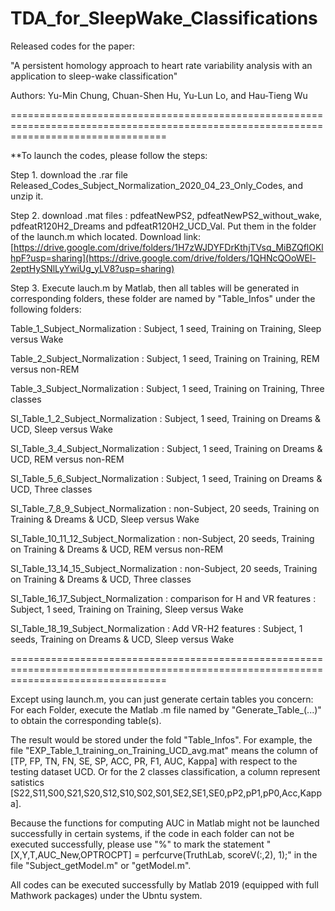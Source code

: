 # TDA_for_SleepWake_Classifications
Released codes for the paper:  

"A persistent homology approach to heart rate variability analysis with an application to sleep-wake classification"

Authors: Yu-Min Chung, Chuan-Shen Hu, Yu-Lun Lo, and Hau-Tieng Wu

=======================================================================================================================================

**To launch the codes, please follow the steps:

Step 1. download the .rar file Released_Codes_Subject_Normalization_2020_04_23_Only_Codes, and unzip it.

Step 2. download .mat files : pdfeatNewPS2, pdfeatNewPS2_without_wake, pdfeatR120H2_Dreams and pdfeatR120H2_UCD_Val. Put them in the folder of the launch.m which located. Download link: [https://drive.google.com/drive/folders/1H7zWJDYFDrKthjTVsq_MiBZQflOKlhpF?usp=sharing](https://drive.google.com/drive/folders/1QHNcQOoWEl-2eptHySNlLyYwiUg_yLV8?usp=sharing)

Step 3. Execute lauch.m by Matlab, then all tables will be generated in corresponding folders, these folder are named by "Table_Infos" under the following folders:

Table_1_Subject_Normalization                                 : Subject, 1 seed, Training on Training, Sleep versus Wake

Table_2_Subject_Normalization                                 : Subject, 1 seed, Training on Training, REM versus non-REM

Table_3_Subject_Normalization                                 : Subject, 1 seed, Training on Training, Three classes

SI_Table_1_2_Subject_Normalization                            : Subject, 1 seed, Training on Dreams & UCD, Sleep versus Wake

SI_Table_3_4_Subject_Normalization                            : Subject, 1 seed, Training on Dreams & UCD, REM versus non-REM

SI_Table_5_6_Subject_Normalization                            : Subject, 1 seed, Training on Dreams & UCD, Three classes 

SI_Table_7_8_9_Subject_Normalization                          : non-Subject, 20 seeds, Training on Training & Dreams & UCD, Sleep versus Wake

SI_Table_10_11_12_Subject_Normalization                       : non-Subject, 20 seeds, Training on Training & Dreams & UCD, REM versus non-REM

SI_Table_13_14_15_Subject_Normalization                       : non-Subject, 20 seeds, Training on Training & Dreams & UCD, Three classes

SI_Table_16_17_Subject_Normalization                          : comparison for H and VR features : Subject, 1 seed, Training on Training, Sleep versus Wake

SI_Table_18_19_Subject_Normalization                          : Add VR-H2 features : Subject, 1 seeds, Training on Dreams & UCD, Sleep versus Wake

=======================================================================================================================================

Except using launch.m, you can just generate certain tables you concern: For each Folder, execute the Matlab .m file named by "Generate_Table_(...)" to obtain the corresponding table(s). 

The result would be stored under the fold "Table_Infos". For example, the file "EXP_Table_1_training_on_Training_UCD_avg.mat" means the column of  [TP, FP, TN, FN, SE, SP, ACC, PR, F1, AUC, Kappa] with respect to the testing dataset UCD. Or for the 2 classes classification, a column represent satistics [S22,S11,S00,S21,S20,S12,S10,S02,S01,SE2,SE1,SE0,pP2,pP1,pP0,Acc,Kappa].

Because the functions for computing AUC in Matlab might not be launched successfully in certain systems, if the code in each folder can not be executed successfully, please use "%" to mark the statement "[X,Y,T,AUC_New,OPTROCPT] = perfcurve(TruthLab, scoreV(:,2), 1);" in the file "Subject_getModel.m" or "getModel.m".

All codes can be executed successfully by Matlab 2019 (equipped with full Mathwork packages) under the Ubntu system.
